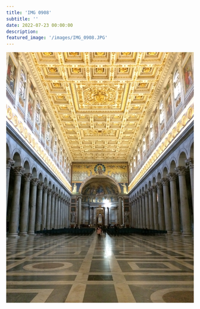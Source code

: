 ```yaml
---
title: 'IMG 0908'
subtitle: ''
date: 2022-07-23 00:00:00
description: 
featured_image: '/images/IMG_0908.JPG'
---
```


![](/images/IMG_0908.JPG)
